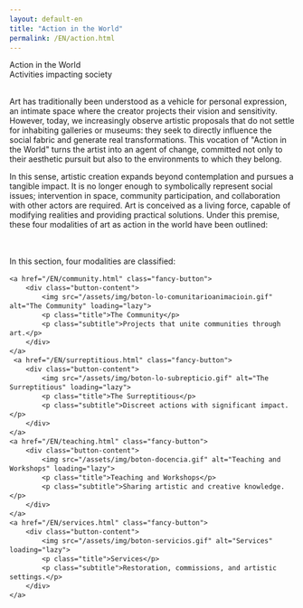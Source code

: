 ```yaml
---
layout: default-en
title: "Action in the World"
permalink: /EN/action.html
---
```


<!-- Main Title -->
<div class="titulo">Action in the World</div>
<div class="subtitulo">Activities impacting society</div>

<!-- Paragraph 1 -->
<p class="parrafo" style="margin-top:6%;">
    Art has traditionally been understood as a vehicle for personal expression, an intimate space where the creator projects their vision and sensitivity. However, today, we increasingly observe artistic proposals that do not settle for inhabiting galleries or museums: they seek to directly influence the social fabric and generate real transformations. This vocation of "Action in the World" turns the artist into an agent of change, committed not only to their aesthetic pursuit but also to the environments to which they belong.
</p>

<!-- Paragraph 2 -->
<p class="parrafo">
    In this sense, artistic creation expands beyond contemplation and pursues a tangible impact. It is no longer enough to symbolically represent social issues; intervention in space, community participation, and collaboration with other actors are required. Art is conceived as a living force, capable of modifying realities and providing practical solutions. Under this premise, these four modalities of art as action in the world have been outlined:
</p>

<br>
<br>

<!-- Subtitle introducing the four modalities -->
<div class="subtitulo">In this section, four modalities are classified:</div>
<div class="button-container">
   
    <a href="/EN/community.html" class="fancy-button">
        <div class="button-content">
            <img src="/assets/img/boton-lo-comunitarioanimacioin.gif" alt="The Community" loading="lazy">
            <p class="title">The Community</p>
            <p class="subtitle">Projects that unite communities through art.</p>
        </div>
    </a>
     <a href="/EN/surreptitious.html" class="fancy-button">
        <div class="button-content">
            <img src="/assets/img/boton-lo-subrepticio.gif" alt="The Surreptitious" loading="lazy">
            <p class="title">The Surreptitious</p>
            <p class="subtitle">Discreet actions with significant impact.</p>
        </div>
    </a>
    <a href="/EN/teaching.html" class="fancy-button">
        <div class="button-content">
            <img src="/assets/img/boton-docencia.gif" alt="Teaching and Workshops" loading="lazy">
            <p class="title">Teaching and Workshops</p>
            <p class="subtitle">Sharing artistic and creative knowledge.</p>
        </div>
    </a>
    <a href="/EN/services.html" class="fancy-button">
        <div class="button-content">
            <img src="/assets/img/boton-servicios.gif" alt="Services" loading="lazy">
            <p class="title">Services</p>
            <p class="subtitle">Restoration, commissions, and artistic settings.</p>
        </div>
    </a>
</div>
<br>
